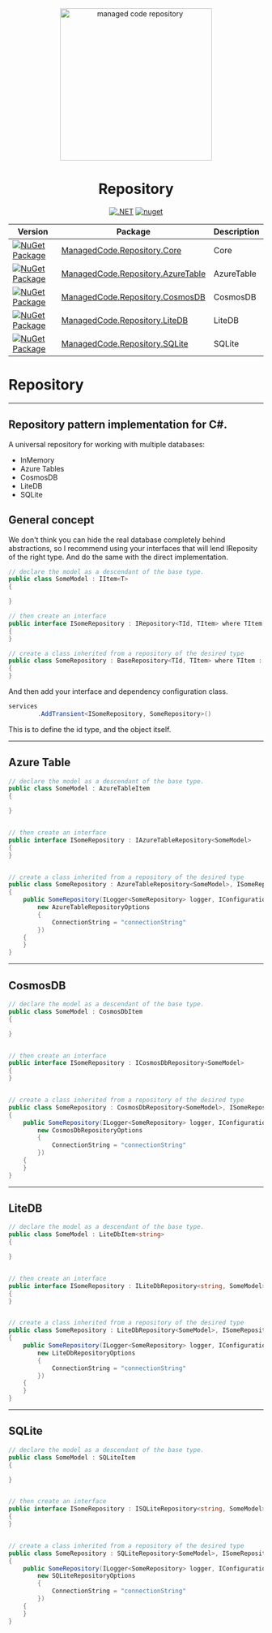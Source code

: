<div align="center">
  <img alt="managed code repository" src="https://github.com/managed-code-hub/Repository/raw/main/logo.png" width="300px" />

# Repository
[![.NET](https://github.com/managed-code-hub/Repository/actions/workflows/dotnet.yml/badge.svg)](https://github.com/managed-code-hub/Repository/actions/workflows/dotnet.yml) [![nuget](https://github.com/managed-code-hub/Repository/actions/workflows/nuget.yml/badge.svg?branch=main)](https://github.com/managed-code-hub/Repository/actions/workflows/nuget.yml)

</div>

| Version | Package | Description |
| ------- | ------- | ----------- |
|[![NuGet Package](https://img.shields.io/nuget/v/ManagedCode.Repository.Core.svg)](https://www.nuget.org/packages/ManagedCode.Repository.Core) | [ManagedCode.Repository.Core](https://www.nuget.org/packages/ManagedCode.Repository.Core) | Core |
|[![NuGet Package](https://img.shields.io/nuget/v/ManagedCode.Repository.AzureTable.svg)](https://www.nuget.org/packages/ManagedCode.Repository.AzureTable) | [ManagedCode.Repository.AzureTable](https://www.nuget.org/packages/ManagedCode.Repository.AzureTable) | AzureTable |
|[![NuGet Package](https://img.shields.io/nuget/v/ManagedCode.Repository.CosmosDB.svg)](https://www.nuget.org/packages/ManagedCode.Repository.CosmosDB) | [ManagedCode.Repository.CosmosDB](https://www.nuget.org/packages/ManagedCode.Repository.CosmosDB) | CosmosDB |
|[![NuGet Package](https://img.shields.io/nuget/v/ManagedCode.Repository.LiteDB.svg)](https://www.nuget.org/packages/ManagedCode.Repository.LiteDB) | [ManagedCode.Repository.LiteDB](https://www.nuget.org/packages/ManagedCode.Repository.LiteDB) | LiteDB |
|[![NuGet Package](https://img.shields.io/nuget/v/ManagedCode.Repository.SQLite.svg)](https://www.nuget.org/packages/ManagedCode.Repository.SQLite) | [ManagedCode.Repository.SQLite](https://www.nuget.org/packages/ManagedCode.Repository.SQLite) | SQLite |




# Repository



---

## Repository pattern implementation for C#.
A universal repository for working with multiple databases:
- InMemory 
- Azure Tables
- CosmosDB
- LiteDB
- SQLite

## General concept

We don't think you can hide the real database completely behind abstractions, so I recommend using your interfaces that will lend IReposity of the right type.
And do the same with the direct implementation.

```cs
// declare the model as a descendant of the base type.
public class SomeModel : IItem<T>
{

}
```

```cs 
// then create an interface
public interface ISomeRepository : IRepository<TId, TItem> where TItem : IItem<TId>
{
}
```

```cs 
// create a class inherited from a repository of the desired type
public class SomeRepository : BaseRepository<TId, TItem> where TItem : class, IItem<TId>, new()
{
}
```

And then add your interface and dependency configuration class.
``` cs
services
        .AddTransient<ISomeRepository, SomeRepository>()
```
This is to define the id type, and the object itself.

---
## Azure Table
```cs
// declare the model as a descendant of the base type.
public class SomeModel : AzureTableItem
{

}


// then create an interface
public interface ISomeRepository : IAzureTableRepository<SomeModel>
{
}


// create a class inherited from a repository of the desired type
public class SomeRepository : AzureTableRepository<SomeModel>, ISomeRepository
{
    public SomeRepository(ILogger<SomeRepository> logger, IConfiguration config) : base(logger, 
        new AzureTableRepositoryOptions
        {
            ConnectionString = "connectionString"
        })
    {
    }
}
```
---
## CosmosDB
```cs
// declare the model as a descendant of the base type.
public class SomeModel : CosmosDbItem
{

}


// then create an interface
public interface ISomeRepository : ICosmosDbRepository<SomeModel>
{
}


// create a class inherited from a repository of the desired type
public class SomeRepository : CosmosDbRepository<SomeModel>, ISomeRepository
{
    public SomeRepository(ILogger<SomeRepository> logger, IConfiguration config) : base(logger, 
        new CosmosDbRepositoryOptions
        {
            ConnectionString = "connectionString"
        })
    {
    }
}
```
---
## LiteDB
```cs
// declare the model as a descendant of the base type.
public class SomeModel : LiteDbItem<string>
{

}


// then create an interface
public interface ISomeRepository : ILiteDbRepository<string, SomeModel>
{
}


// create a class inherited from a repository of the desired type
public class SomeRepository : LiteDbRepository<SomeModel>, ISomeRepository
{
    public SomeRepository(ILogger<SomeRepository> logger, IConfiguration config) : base(logger, 
        new LiteDbRepositoryOptions
        {
            ConnectionString = "connectionString"
        })
    {
    }
}
```
---
## SQLite
```cs
// declare the model as a descendant of the base type.
public class SomeModel : SQLiteItem
{

}


// then create an interface
public interface ISomeRepository : ISQLiteRepository<string, SomeModel>
{
}


// create a class inherited from a repository of the desired type
public class SomeRepository : SQLiteRepository<SomeModel>, ISomeRepository
{
    public SomeRepository(ILogger<SomeRepository> logger, IConfiguration config) : base(logger, 
        new SQLiteRepositoryOptions
        {
            ConnectionString = "connectionString"
        })
    {
    }
}
```
